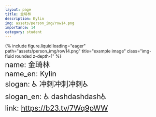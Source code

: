 ```yaml
---
layout: page
title: 金琦林
description: Kylin
img: assets/person_img/row14.png
importance: 14
category: student
---
```


<div class="row justify-content-center">
    <div class="col-6 mt-3 mt-md-0">
        {% include figure.liquid loading="eager" path="assets/person_img/row14.png" title="example image" class="img-fluid rounded z-depth-1" %}
    </div>
</div>

<font size="5">
    name: 金琦林<br>
    name_en: Kylin<br>
    slogan: ♿️ 冲刺冲刺冲刺♿️<br>
    slogan_en: ♿️ dashdashdash♿️<br>
    link: <a href="https://b23.tv/7Wq9pWW">https://b23.tv/7Wq9pWW</a><br>
</font>

